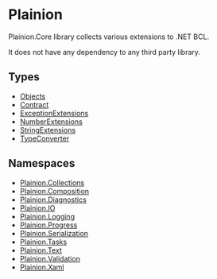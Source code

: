 
# Plainion

Plainion.Core library collects various extensions to .NET BCL.

It does not have any dependency to any third party library.

## Types

* [Objects](Objects.md)
* [Contract](Contract.md)
* [ExceptionExtensions](ExceptionExtensions.md)
* [NumberExtensions](NumberExtensions.md)
* [StringExtensions](StringExtensions.md)
* [TypeConverter](TypeConverter.md)

## Namespaces

* [Plainion.Collections](Collections/ReadMe.md)
* [Plainion.Composition](Composition/ReadMe.md)
* [Plainion.Diagnostics](Diagnostics/ReadMe.md)
* [Plainion.IO](IO/ReadMe.md)
* [Plainion.Logging](Logging/ReadMe.md)
* [Plainion.Progress](Progress/ReadMe.md)
* [Plainion.Serialization](Serialization/ReadMe.md)
* [Plainion.Tasks](Tasks/ReadMe.md)
* [Plainion.Text](Text/ReadMe.md)
* [Plainion.Validation](Validation/ReadMe.md)
* [Plainion.Xaml](Xaml/ReadMe.md)
